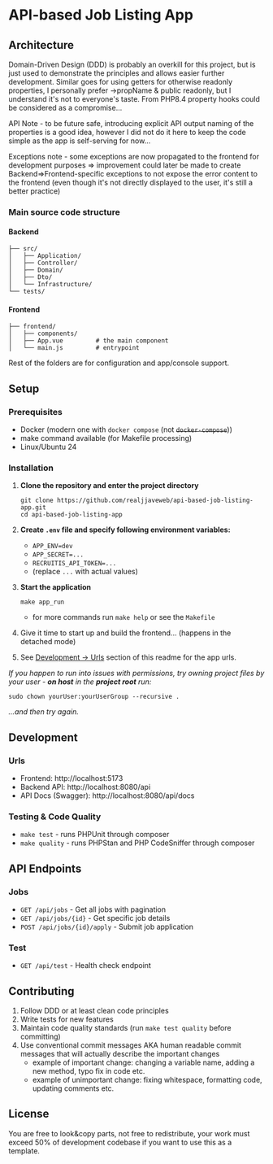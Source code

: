 # API-based Job Listing App

## Architecture
Domain-Driven Design (DDD) is probably an overkill for this project,
but is just used to demonstrate the principles and allows easier further development.
Similar goes for using getters for otherwise readonly properties,
I personally prefer ->propName & public readonly, but I understand it's not to everyone's taste.
From PHP8.4 property hooks could be considered as a compromise...

API Note - to be future safe, introducing explicit API output naming of the properties is a good idea,
however I did not do it here to keep the code simple as the app is self-serving for now...

Exceptions note - some exceptions are now propagated to the frontend
for development purposes => improvement could later be made 
to create Backend=>Frontend-specific exceptions to not expose the error content to the frontend
(even though it's not directly displayed to the user, it's still a better practice)

### Main source code structure
#### Backend
```
├── src/
│   ├── Application/
│   ├── Controller/
│   ├── Domain/
│   ├── Dto/
│   └── Infrastructure/
└── tests/
```

#### Frontend
```
├── frontend/
│   ├── components/
│   ├── App.vue         # the main component
│   └── main.js         # entrypoint
```
Rest of the folders are for configuration and app/console support.

## Setup

### Prerequisites
- Docker (modern one with `docker compose` (not <del>`docker-compose`</del>))
- make command available (for Makefile processing)
- Linux/Ubuntu 24

### Installation

1. **Clone the repository and enter the project directory**
   ```
   git clone https://github.com/realjjaveweb/api-based-job-listing-app.git
   cd api-based-job-listing-app
   ```

2. **Create `.env` file and specify following environment variables:**
    - `APP_ENV=dev`
    - `APP_SECRET=...`
    - `RECRUITIS_API_TOKEN=...`
    - (replace `...` with actual values)

2. **Start the application**
   ```
   make app_run
   ```
   - for more commands run `make help` or see the `Makefile`

3. Give it time to start up and build the frontend... (happens in the detached mode)

4. See [Development -> Urls](#urls) section of this readme for the app urls.

_If you happen to run into issues with permissions,
try owning project files by your user - **on host** in the **project root** run:_
```
sudo chown yourUser:yourUserGroup --recursive .
```
_...and then try again._

## Development
### Urls
- Frontend: http://localhost:5173
- Backend API: http://localhost:8080/api
- API Docs (Swagger): http://localhost:8080/api/docs

### Testing & Code Quality
 - `make test` - runs PHPUnit through composer
 - `make quality` - runs PHPStan and PHP CodeSniffer through composer

## API Endpoints

### Jobs
- `GET /api/jobs` - Get all jobs with pagination
- `GET /api/jobs/{id}` - Get specific job details
- `POST /api/jobs/{id}/apply` - Submit job application

### Test
- `GET /api/test` - Health check endpoint


## Contributing

1. Follow DDD or at least clean code principles
2. Write tests for new features
3. Maintain code quality standards (run `make test quality` before committing)
4. Use conventional commit messages AKA human readable commit messages that will actually describe the important changes
    - example of important change: changing a variable name, adding a new method, typo fix in code etc.
    - example of unimportant change: fixing whitespace, formatting code, updating comments etc.


## License

You are free to look&copy parts, not free to redistribute,
your work must exceed 50% of development codebase if you want to use this as a template.
